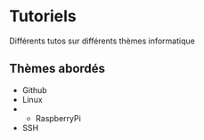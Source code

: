 # Tutoriels
Différents tutos sur différents thèmes informatique

## Thèmes abordés

- Github
- Linux
- - RaspberryPi
- SSH
